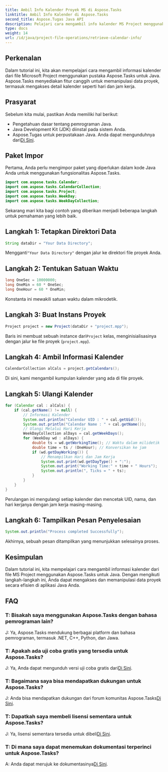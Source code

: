 ```yaml
---
title: Ambil Info Kalender Proyek MS di Aspose.Tasks
linktitle: Ambil Info Kalender di Aspose.Tasks
second_title: Aspose.Tugas Java API
description: Pelajari cara mengambil info kalender MS Project menggunakan Aspose.Tasks untuk Java. Panduan langkah demi langkah untuk mengakses detail kalender secara terprogram.
type: docs
weight: 14
url: /id/java/project-file-operations/retrieve-calendar-info/
---
```

## Perkenalan
Dalam tutorial ini, kita akan mempelajari cara mengambil informasi kalender dari file Microsoft Project menggunakan pustaka Aspose.Tasks untuk Java. Aspose.Tasks menyediakan fitur canggih untuk memanipulasi data proyek, termasuk mengakses detail kalender seperti hari dan jam kerja.
## Prasyarat
Sebelum kita mulai, pastikan Anda memiliki hal berikut:
- Pengetahuan dasar tentang pemrograman Java.
- Java Development Kit (JDK) diinstal pada sistem Anda.
-  Aspose.Tugas untuk perpustakaan Java. Anda dapat mengunduhnya dari[Di Sini](https://releases.aspose.com/tasks/java/).
## Paket Impor
Pertama, Anda perlu mengimpor paket yang diperlukan dalam kode Java Anda untuk menggunakan fungsionalitas Aspose.Tasks.
```java
import com.aspose.tasks.Calendar;
import com.aspose.tasks.CalendarCollection;
import com.aspose.tasks.Project;
import com.aspose.tasks.WeekDay;
import com.aspose.tasks.WeekDayCollection;
```
Sekarang mari kita bagi contoh yang diberikan menjadi beberapa langkah untuk pemahaman yang lebih baik.
## Langkah 1: Tetapkan Direktori Data
```java
String dataDir = "Your Data Directory";
```
 Mengganti`"Your Data Directory"` dengan jalur ke direktori file proyek Anda.
## Langkah 2: Tentukan Satuan Waktu
```java
long OneSec = 10000000;
long OneMin = 60 * OneSec;
long OneHour = 60 * OneMin;
```
Konstanta ini mewakili satuan waktu dalam mikrodetik.
## Langkah 3: Buat Instans Proyek
```java
Project project = new Project(dataDir + "project.mpp");
```
 Baris ini membuat sebuah instance dari`Project` kelas, menginisialisasinya dengan jalur ke file proyek (`project.mpp`).
## Langkah 4: Ambil Informasi Kalender
```java
CalendarCollection alCals = project.getCalendars();
```
Di sini, kami mengambil kumpulan kalender yang ada di file proyek.
## Langkah 5: Ulangi Kalender
```java
for (Calendar cal : alCals) {
    if (cal.getName() != null) {
        // Informasi Kalender
        System.out.println("Calendar UID : " + cal.getUid());
        System.out.println("Calendar Name : " + cal.getName());
        // Ulangi Melalui Hari Kerja
        WeekDayCollection alDays = cal.getWeekDays();
        for (WeekDay wd : alDays) {
            double ts = wd.getWorkingTime(); // Waktu dalam milidetik
            double time = ts / (OneHour); // Konversikan ke jam
            if (wd.getDayWorking()) {
                // Menampilkan Hari dan Jam Kerja
                System.out.print(wd.getDayType() + ":");
                System.out.print("Working Time:" + time + " Hours");
                System.out.println(", Ticks = " + ts);
            }
        }
    }
}
```
Perulangan ini mengulangi setiap kalender dan mencetak UID, nama, dan hari kerjanya dengan jam kerja masing-masing.
## Langkah 6: Tampilkan Pesan Penyelesaian
```java
System.out.println("Process completed Successfully");
```
Akhirnya, sebuah pesan ditampilkan yang menunjukkan selesainya proses.
## Kesimpulan
Dalam tutorial ini, kita mempelajari cara mengambil informasi kalender dari file MS Project menggunakan Aspose.Tasks untuk Java. Dengan mengikuti langkah-langkah ini, Anda dapat mengakses dan memanipulasi data proyek secara efisien di aplikasi Java Anda.

## FAQ
### T: Bisakah saya menggunakan Aspose.Tasks dengan bahasa pemrograman lain?
J: Ya, Aspose.Tasks mendukung berbagai platform dan bahasa pemrograman, termasuk .NET, C++, Python, dan Jawa.
### T: Apakah ada uji coba gratis yang tersedia untuk Aspose.Tasks?
 J: Ya, Anda dapat mengunduh versi uji coba gratis dari[Di Sini](https://releases.aspose.com/).
### T: Bagaimana saya bisa mendapatkan dukungan untuk Aspose.Tasks?
J: Anda bisa mendapatkan dukungan dari forum komunitas Aspose.Tasks[Di Sini](https://forum.aspose.com/c/tasks/15).
### T: Dapatkah saya membeli lisensi sementara untuk Aspose.Tasks?
 J: Ya, lisensi sementara tersedia untuk dibeli[Di Sini](https://purchase.aspose.com/temporary-license/).
### T: Di mana saya dapat menemukan dokumentasi terperinci untuk Aspose.Tasks?
 A: Anda dapat merujuk ke dokumentasinya[Di Sini](https://reference.aspose.com/tasks/java/).